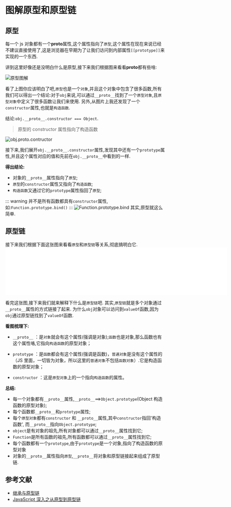 # 图解原型和原型链

## 原型

每一个 js 对象都有一个**proto**属性,这个属性指向了`原型`,这个属性在现在来说已经不建议直接使用了,这是浏览器在早期为了让我们访问到内部属性`[[prototype]]`来实现的一个东西.

讲到这里好像还是没明白什么是原型,接下来我们根据图来看看**proto**都有些啥:

![原型图解](/hanklog/images/obj.__proto__.png)

看了上图你应该明白了吧,`原型`也是一个`对象`,并且这个对象中包含了很多函数,所有我们可以得出一个结论:对于`obj`来说,可以通过`__proto__`找到了一个`原型对象`,且`原型对象`中定义了很多函数让我们来使用.
另外,从图片上我还发现了一个`constructor`属性,也就是`构造函数`.

结论:`obj.__proto__.constructor === Object`.

> 原型的 constructor 属性指向了构造函数

![obj.__proto__.contructor](/hanklog/images/obj.__proto__.constructor.png)

接下来,我们展开`obj.__proto__.constructor`属性,发现其中还有一个`prototype`属性,并且这个属性对应的值和先前在`obj.__proto__`中看到的一样.

**得出结论:**

- 对象的`__proto__`属性指向了`原型`;
- `原型`的`constructor`属性又指向了`构造函数`;
- `构造函数`又通过它的`prototype`属性指回了`原型`;

::: warning
并不是所有函数都具有`constructor`属性,如:`Function.prototype.bind()`
:::
![Function.prototype.bind](/hanklog/images/Function.prototype.bind.png)
其实,原型就这么简单.

## 原型链

接下来我们根据下面这张图来看看`原型`和`原型链`等关系,彻底搞明白它.
<embed src="/hanklog/images/图解原型链.svg" width="700" height="auto" 
  type="image/svg+xml"
  pluginspage="http://www.adobe.com/svg/viewer/install/" />

看完这张图,接下来我们就来解释下什么是`原型链`吧.
其实,`原型链`就是多个对象通过`__proto__`属性的方式链接了起来.
为什么`obj`对象可以访问到`valueOf`函数,因为`obj`通过原型链找到了`valueOf`函数.

**看图梳理下:**

- `__proto__` ：是`对象`就会有这个属性(强调是对象);`函数`也是对象,那么函数也有这个属性咯,它指向`构造函数`的原型对象；
- `prototype` ：是`函数`都会有这个属性(强调是函数)，`普通对象`是没有这个属性的（JS 里面，一切皆为对象，所以这里的`普通对象`不包括`函数对象`）.它是构造函数的原型对象；

- `constructor` ：这是`原型对象`上的一个指向`构造函数`的属性。

**总结:**

- 每一个对象都有`__proto__`属性,`__proto__`==>`Object.prototype`(Object 构造函数的原型对象);
- 每个函数都`__proto__`和`prototype`属性;
- 每个`原型对象`都有`constructor` 和 `__proto__`属性,其中`constructor`指回'构造函数',
  而`__proto__`指向`Object.prototype`;
- `object`是有对象的祖先,所有对象都可以通过`__proto__`属性找到它;
- `Function`是所有函数的祖先,所有函数都可以通过`__proto__`属性找到它;
- 每个函数都有一个`prototype`,由于`prototype`是一个对象,指向了构造函数的原型对象
- 对象的`__proto__`属性指向`原型`,`__proto__`将对象和原型链接起来组成了原型链.

## 参考文献

- [继承与原型链](https://developer.mozilla.org/zh-CN/docs/Web/JavaScript/Inheritance_and_the_prototype_chain)
- [JavaScript 深入之从原型到原型链](https://github.com/mqyqingfeng/Blog/issues/2)
